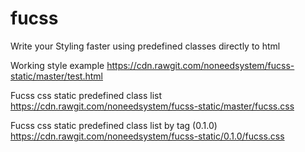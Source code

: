 # fucss
Write your Styling faster using predefined classes directly to html


Working style example
https://cdn.rawgit.com/noneedsystem/fucss-static/master/test.html

Fucss css static predefined class list
https://cdn.rawgit.com/noneedsystem/fucss-static/master/fucss.css

Fucss css static predefined class list by tag (0.1.0)
https://cdn.rawgit.com/noneedsystem/fucss-static/0.1.0/fucss.css
